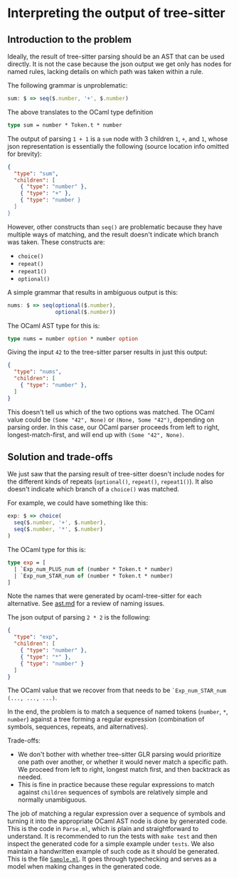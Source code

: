 Interpreting the output of tree-sitter
==

Introduction to the problem
--

Ideally, the result of tree-sitter parsing should be an AST that can
be used directly. It is not the case because the json output we get
only has nodes for named rules, lacking details on which path was
taken within a rule.

The following grammar is unproblematic:

```javascript
sum: $ => seq($.number, '+', $.number)
```

The above translates to the OCaml type definition

```ocaml
type sum = number * Token.t * number
```

The output of parsing `1 + 1` is a `sum` node with 3 children `1`,
`+`, and `1`, whose json representation is essentially the following
(source location info omitted for brevity):

```json
{
  "type": "sum",
  "children": [
    { "type": "number" },
    { "type": "+" },
    { "type": "number }
  ]
}
```

However, other constructs than `seq()` are problematic because they
have multiple ways of matching, and the result doesn't indicate which
branch was taken. These constructs are:

* `choice()`
* `repeat()`
* `repeat1()`
* `optional()`

A simple grammar that results in ambiguous output is this:

```javascript
nums: $ => seq(optional($.number),
               optional($.number))
```

The OCaml AST type for this is:

```ocaml
type nums = number option * number option
```

Giving the input `42` to the tree-sitter parser results in just this
output:

```json
{
  "type": "nums",
  "children": [
    { "type": "number" },
  ]
}
```

This doesn't tell us which of the two options was matched. The OCaml
value could be `(Some "42", None)` or `(None, Some "42")`, depending
on parsing order. In this case, our OCaml parser proceeds from left to
right, longest-match-first, and will end up with `(Some "42", None)`.

Solution and trade-offs
--

We just saw that the parsing result of tree-sitter doesn't include
nodes for the different kinds of repeats (`optional()`, `repeat()`,
`repeat1()`). It also doesn't indicate which branch of a `choice()` was
matched.

For example, we could have something like this:

```javascript
exp: $ => choice(
  seq($.number, '+', $.number),
  seq($.number, '*', $.number)
)
```

The OCaml type for this is:
```ocaml
type exp = [
  | `Exp_num_PLUS_num of (number * Token.t * number)
  | `Exp_num_STAR_num of (number * Token.t * number)
]
```

Note the names that were generated by ocaml-tree-sitter for each
alternative. See [ast.md](ast.md) for a review of naming issues.

The json output of parsing `2 * 2` is the following:
```json
{
  "type": "exp",
  "children": [
    { "type": "number" },
    { "type": "*" },
    { "type": "number" }
  ]
}
```

The OCaml value that we recover from that needs to be
`` `Exp_num_STAR_num (..., ..., ...) ``.

In the end, the problem is to match a sequence of named tokens
(`number`, `*`, `number`) against a tree forming a regular
expression (combination of symbols, sequences, repeats, and alternatives).

Trade-offs:

* We don't bother with whether tree-sitter GLR parsing would
  prioritize one path over another, or whether it would never match
  a specific path. We proceed from left to right, longest match first,
  and then backtrack as needed.
* This is fine in practice because these regular expressions to match
  against `children` sequences of symbols are relatively simple and
  normally unambiguous.

The job of matching a regular expression over a sequence of symbols
and turning it into the appropriate OCaml AST node is done by
generated code. This is the code in `Parse.ml`, which is plain and
straightforward to understand. It is recommended to run the tests with
`make test` and then inspect the generated code for a simple example
under `tests`. We also maintain a handwritten example of such code as it
should be generated. This is the file
[`Sample.ml`](../src/run/lib/Sample.ml). It goes through typechecking
and serves as a model when making changes in the generated code.
